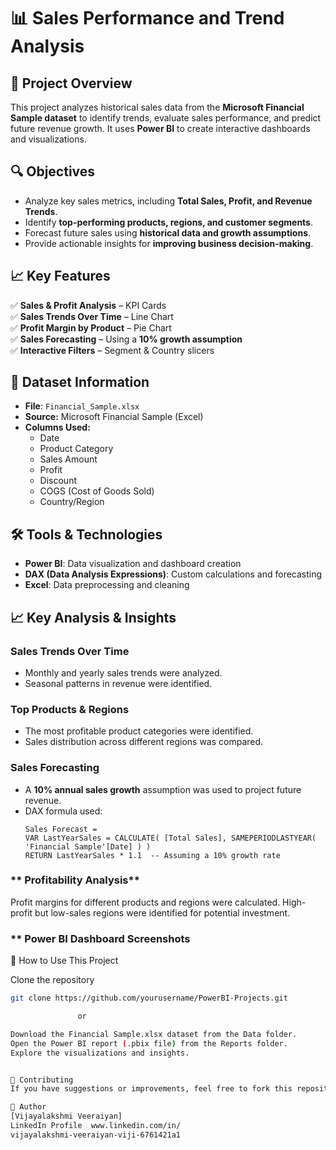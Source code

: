 
# 📊 Sales Performance and Trend Analysis

## 📌 Project Overview
This project analyzes historical sales data from the **Microsoft Financial Sample dataset** to identify trends, evaluate sales performance, and predict future revenue growth. It uses **Power BI** to create interactive dashboards and visualizations.

## 🔍 Objectives
- Analyze key sales metrics, including **Total Sales, Profit, and Revenue Trends**.
- Identify **top-performing products, regions, and customer segments**.
- Forecast future sales using **historical data and growth assumptions**.
- Provide actionable insights for **improving business decision-making**.

## 📈 Key Features  
✅ **Sales & Profit Analysis** – KPI Cards  
✅ **Sales Trends Over Time** – Line Chart  
✅ **Profit Margin by Product** – Pie Chart  
✅ **Sales Forecasting** – Using a **10% growth assumption**  
✅ **Interactive Filters** – Segment & Country slicers  

## 📂 Dataset Information

- **File**: `Financial_Sample.xlsx`  
- **Source:** Microsoft Financial Sample (Excel)
- **Columns Used:**
  - Date
  - Product Category
  - Sales Amount
  - Profit
  - Discount
  - COGS (Cost of Goods Sold)
  - Country/Region

## 🛠️ Tools & Technologies

- **Power BI**: Data visualization and dashboard creation
- **DAX (Data Analysis Expressions)**: Custom calculations and forecasting
- **Excel**: Data preprocessing and cleaning

## 📈 Key Analysis & Insights

### **Sales Trends Over Time**
- Monthly and yearly sales trends were analyzed.
- Seasonal patterns in revenue were identified.

### **Top Products & Regions**
- The most profitable product categories were identified.
- Sales distribution across different regions was compared.

### **Sales Forecasting**
- A **10% annual sales growth** assumption was used to project future revenue.
- DAX formula used:
  ```DAX
  Sales Forecast = 
  VAR LastYearSales = CALCULATE( [Total Sales], SAMEPERIODLASTYEAR( 'Financial Sample'[Date] ) ) 
  RETURN LastYearSales * 1.1  -- Assuming a 10% growth rate

### ** Profitability Analysis**
Profit margins for different products and regions were calculated.
High-profit but low-sales regions were identified for potential investment.

### ** Power BI Dashboard Screenshots









🚀 How to Use This Project


Clone the repository  
   ```bash
   git clone https://github.com/yourusername/PowerBI-Projects.git

                  or

Download the Financial Sample.xlsx dataset from the Data folder.
Open the Power BI report (.pbix file) from the Reports folder.
Explore the visualizations and insights.


🤝 Contributing
If you have suggestions or improvements, feel free to fork this repository and submit a pull request.

📌 Author
[Vijayalakshmi Veeraiyan]
LinkedIn Profile  www.linkedin.com/in/
vijayalakshmi-veeraiyan-viji-6761421a1

